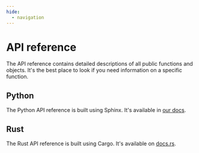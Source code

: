 ```yaml
---
hide:
  - navigation
---
```


# API reference

The API reference contains detailed descriptions of all public functions and objects.
It's the best place to look if you need information on a specific function.

## Python

The Python API reference is built using Sphinx.
It's available in [our docs](https://docs.pola.rs/api/python/stable/reference/index.html).

## Rust

The Rust API reference is built using Cargo.
It's available on [docs.rs](https://docs.rs/polars/latest/polars/).
